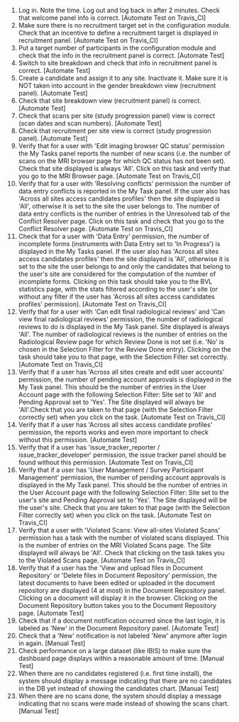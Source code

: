 1. Log in. Note the time. Log out and log back in after 2 minutes. Check that welcome panel info is correct.
   [Automate Test on Travis_CI]
2. Make sure there is no recruitment target set in the configuration module. Check that an incentive to define a
  recruitment target is displayed in recruitment panel.
   [Automate Test on Travis_CI]
3. Put a target number of participants in the configuration module and check that the info in the recruitment panel is correct.
   [Automate Test]
4. Switch to site breakdown and check that info in recruitment panel is correct.
   [Automate Test]
5. Create a candidate and assign it to any site. Inactivate it. Make sure it is NOT taken into account in the gender
   breakdown view (recruitment panel).
   [Automate Test]
6. Check that site breakdown view (recruitment panel) is correct.
   [Automate Test]
7. Check that scans per site (study progression panel) view is correct (scan dates and scan numbers).
   [Automate Test]
8. Check that recruitment per site view is correct (study progression panel).
   [Automate Test]
9. Verify that for a user with 'Edit imaging browser QC status' permission the My Tasks panel reports the number of new
   scans (i.e. the number of scans on the MRI browser page for which QC status has not been set). Check that site
   displayed is always 'All'. Click on this task and verify that you go to the MRI Browser page.
   [Automate Test on Travis_CI]
10. Verify that for a user with 'Resolving conflicts' permission the number of data entry conflicts is reported in the
    My Task panel. If the user also has 'Across all sites access candidates profiles' then the site displayed is
    'All', otherwise it is set to the site the user belongs to. The number of data entry conflicts is the number of
    entries in the Unresolved tab of the Conflict Resolver page. Click on this task and check that you go to the
    Conflict Resolver page.
    [Automate Test on Travis_CI]
11. Check that for a user with 'Data Entry' permission, the number of incomplete forms (instruments with Data Entry
    set to 'In Progress') is displayed in the My Tasks panel. If the user also has 'Across all sites access candidates
    profiles' then the site displayed is 'All', otherwise it is set to the site the user belongs to and only the
    candidates that belong to the user's site are considered for the computation of the number of incomplete forms.
    Clicking on this task should take you to the BVL statistics page, with the stats filtered according to the user's
    site (or without any filter if the user has 'Across all sites access candidates profiles' permission).
    [Automate Test on Travis_CI]
12. Verify that for a user with 'Can edit final radiological reviews' and 'Can view final radiological reviews'
    permission, the number of radiological reviews to do is displayed in the My Task panel. Site displayed is always
    'All'. The number of radiological reviews is the number of entries on the Radiological Review page for which Review
    Done is not set (i.e. 'No' is chosen in the Selection Filter for the Review Done entry). Clicking on the task should
    take you to that page, with the Selection Filter set correctly.
    [Automate Test on Travis_CI]
13. Verify that if a user has 'Across all sites create and edit user accounts' permission, the number of pending
    account approvals is displayed in the My Task panel. This should be the number of entries in the User Account
    page with the following Selection Filter: Site set to 'All' and Pending Approval set to 'Yes'. The Site displayed
    will always be 'All'.Check that you are taken to that page (with the Selection Filter correctly set) when you
    click on the task.
    [Automate Test on Travis_CI]
14. Verify that if a user has 'Across all sites access candidate profiles' permission, the reports works and even
    more important to check without this permission.
    [Automate Test]
15. Verify that if a user has 'issue_tracker_reporter / issue_tracker_developer' permission,
    the issue tracker panel should be found without this permission.
    [Automate Test on Travis_CI]
16. Verify that if a user has 'User Management / Survey Participant Management' permission, the number of pending
    account approvals is displayed in the My Task panel. This should be the number of entries in the User Account
    page with the following Selection Filter: Site set to the user's site and Pending Approval set to 'Yes'. The
    Site displayed will be the user's site. Check that you are taken to that page (with the Selection Filter
    correctly set) when you click on the task.
    [Automate Test on Travis_CI]
17. Verify that a user with 'Violated Scans: View all-sites Violated Scans' permission has a task with the number
    of violated scans displayed. This is the number of entries on the MRI Violated Scans page. The Site displayed will
    always be 'All'. Check that clicking on the task takes you to the Violated Scans page.
    [Automate Test on Travis_CI]
18. Verify that if a user has the 'View and upload files in Document Repository' or 'Delete files in Document Repository'
    permission, the latest documents to have been edited or uploaded in the document repository are displayed (4 at most)
    in the Document Repository panel. Clicking on a document will display it in the browser. Clicking on the Document
    Repository button takes you to the Document Repository page.
    [Automate Test]
19. Check that if a document notification occurred since the last login, it is labeled as 'New' in the Document
    Repository panel.
    [Automate Test]
20. Check that a 'New' notification is not labeled 'New' anymore after login in again.
    [Manual Test]
21. Check performance on a large dataset (like IBIS) to make sure the dashboard page displays within a reasonable
    amount of time.
    [Manual Test]
22. When there are no candidates registered (i.e. first time install), the system should display a message indicating
    that there are no candidates in the DB yet instead of showing the candidates chart.
    [Manual Test]
23. When there are no scans done, the system should display a message indicating that no scans were made instead of
    showing the scans chart.     
    [Manual Test]

